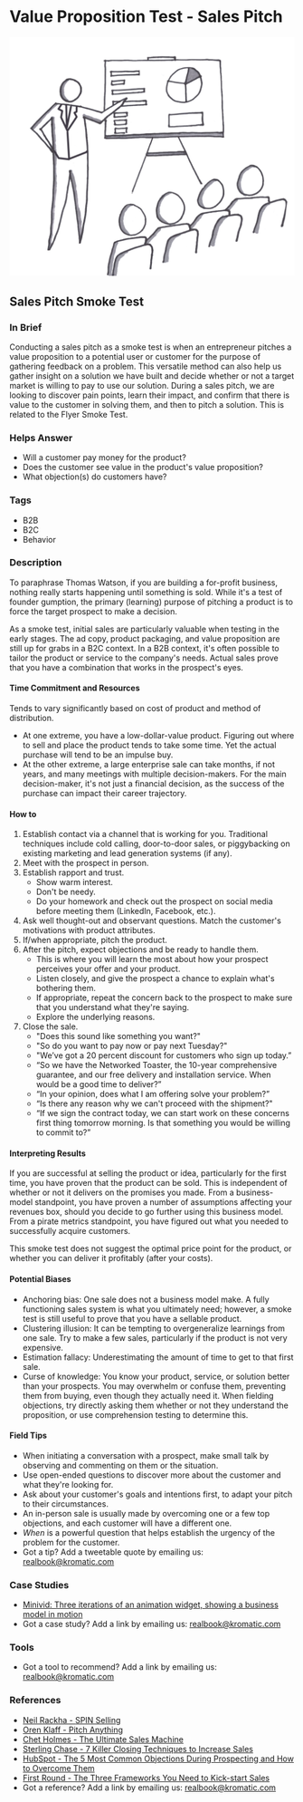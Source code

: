 # Value Proposition Test - Sales Pitch

![](../.gitbook/assets/illustration-sales-pitch-smoke-test-real-startup-book.png)

## Sales Pitch Smoke Test

### In Brief

Conducting a sales pitch as a smoke test is when an entrepreneur pitches a value proposition to a potential user or customer for the purpose of gathering feedback on a problem. This versatile method can also help us gather insight on a solution we have built and decide whether or not a target market is willing to pay to use our solution. During a sales pitch, we are looking to discover pain points, learn their impact, and confirm that there is value to the customer in solving them, and then to pitch a solution. This is related to the Flyer Smoke Test.

### Helps Answer

* Will a customer pay money for the product?
* Does the customer see value in the product's value proposition?
* What objection\(s\) do customers have?

### Tags

* B2B
* B2C
* Behavior

### Description

To paraphrase Thomas Watson, if you are building a for-profit business, nothing really starts happening until something is sold. While it's a test of founder gumption, the primary \(learning\) purpose of pitching a product is to force the target prospect to make a decision.

As a smoke test, initial sales are particularly valuable when testing in the early stages. The ad copy, product packaging, and value proposition are still up for grabs in a B2C context. In a B2B context, it's often possible to tailor the product or service to the company's needs. Actual sales prove that you have a combination that works in the prospect's eyes.

#### Time Commitment and Resources

Tends to vary significantly based on cost of product and method of distribution.

* At one extreme, you have a low-dollar-value product. Figuring out where to sell and place the product tends to take some time. Yet the actual purchase will tend to be an impulse buy. 
* At the other extreme, a large enterprise sale can take months, if not years, and many meetings with multiple decision-makers. For the main decision-maker, it's not just a financial decision, as the success of the purchase can impact their career trajectory. 

#### How to

1. Establish contact via a channel that is working for you. Traditional techniques include cold calling, door-to-door sales, or piggybacking on existing marketing and lead generation systems \(if any\).
2. Meet with the prospect in person.
3. Establish rapport and trust.
   * Show warm interest.
   * Don't be needy.
   * Do your homework and check out the prospect on social media before meeting them \(LinkedIn, Facebook, etc.\).
4. Ask well thought-out and observant questions. Match the customer's motivations with product attributes. 
5. If/when appropriate, pitch the product.
6. After the pitch, expect objections and be ready to handle them.
   * This is where you will learn the most about how your prospect perceives your offer and your product.
   * Listen closely, and give the prospect a chance to explain what's bothering them.
   * If appropriate, repeat the concern back to the prospect to make sure that you understand what they're saying.
   * Explore the underlying reasons.
7. Close the sale.
   * "Does this sound like something you want?"
   * "So do you want to pay now or pay next Tuesday?"
   * "We’ve got a 20 percent discount for customers who sign up today.”
   * “So we have the Networked Toaster, the 10-year comprehensive guarantee, and our free delivery and installation service. When would be a good time to deliver?”
   * “In your opinion, does what I am offering solve your problem?”
   * “Is there any reason why we can't proceed with the shipment?"
   * “If we sign the contract today, we can start work on these concerns first thing tomorrow morning. Is that something you would be willing to commit to?” 

#### Interpreting Results

If you are successful at selling the product or idea, particularly for the first time, you have proven that the product can be sold. This is independent of whether or not it delivers on the promises you made. From a business-model standpoint, you have proven a number of assumptions affecting your revenues box, should you decide to go further using this business model. From a pirate metrics standpoint, you have figured out what you needed to successfully acquire customers.

This smoke test does not suggest the optimal price point for the product, or whether you can deliver it profitably \(after your costs\).

#### Potential Biases

* Anchoring bias: One sale does not a business model make. A fully functioning sales system is what you ultimately need; however, a smoke test is still useful to prove that you have a sellable product.
* Clustering illusion: It can be tempting to overgeneralize learnings from one sale. Try to make a few sales, particularly if the product is not very expensive.
* Estimation fallacy: Underestimating the amount of time to get to that first sale.
* Curse of knowledge: You know your product, service, or solution better than your prospects. You may overwhelm or confuse them, preventing them from buying, even though they actually need it. When fielding objections, try directly asking them whether or not they understand the proposition, or use comprehension testing to determine this.

#### Field Tips

* When initiating a conversation with a prospect, make small talk by observing and commenting on them or the situation.
* Use open-ended questions to discover more about the customer and what they're looking for.
* Ask about your customer's goals and intentions first, to adapt your pitch to their circumstances.
* An in-person sale is usually made by overcoming one or a few top objections, and each customer will have a different one.
* _When_ is a powerful question that helps establish the urgency of the problem for the customer.
* Got a tip? Add a tweetable quote by emailing us: [realbook@kromatic.com](mailto:realbook@kromatic.com)

### Case Studies

* [Minivid: Three iterations of an animation widget, showing a business model in motion](http://thestartuptoolkit.com/blog/2010/11/minivid-iteration-case-study/)
* Got a case study? Add a link by emailing us: [realbook@kromatic.com](mailto:realbook@kromatic.com) 

### Tools

* Got a tool to recommend? Add a link by emailing us: [realbook@kromatic.com](mailto:realbook@kromatic.com)

### References

* [Neil Rackha - ](https://www.amazon.com/SPIN-Selling-Neil-Rackham/dp/0070511136)[SPIN Selling](https://www.amazon.com/SPIN-Selling-Neil-Rackham/dp/0070511136)
* [Oren Klaff - Pitch Anything ](https://www.amazon.com/Pitch-Anything-Innovative-Presenting-Persuading/dp/1501211811)
* [Chet Holmes - The Ultimate Sales Machine](https://www.amazon.com/Ultimate-Sales-Machine-Turbocharge-Relentless/dp/1591842158)
* [Sterling Chase - 7 Killer Closing Techniques to Increase Sales](http://sterlingchase.com/2011/10/13/7-killer-closing-techniques-to-increase-sales/#sthash.1b1rtmNZ.dpuf)
* [HubSpot -  The 5 Most Common Objections During Prospecting and How to Overcome Them](https://blog.hubspot.com/sales/the-5-most-common-objections-during-prospecting-and-how-to-overcome-them#sm.000vd672z1bmrcz3rcd1ty8tb8r6k)
* [First Round - The Three Frameworks You Need to Kick-start Sales](http://firstround.com/review/the-three-frameworks-you-need-to-kick-start-sales/)
* Got a reference? Add a link by emailing us: [realbook@kromatic.com](mailto:realbook@kromatic.com)

